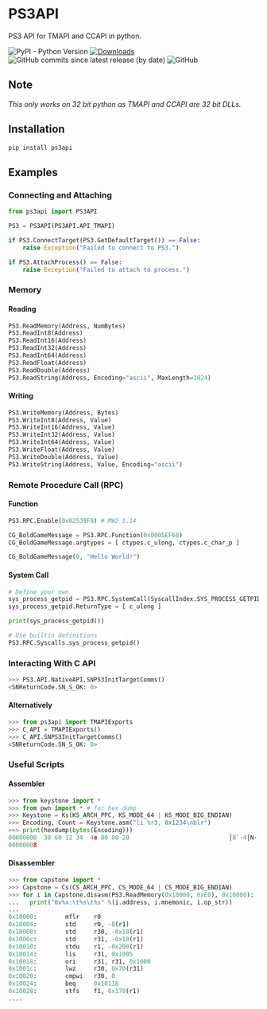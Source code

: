 # PS3API
PS3 API for TMAPI and CCAPI in python.

![PyPI - Python Version](https://img.shields.io/pypi/pyversions/ps3api)
[![Downloads](https://pepy.tech/badge/ps3api)](https://pepy.tech/project/ps3api)
![GitHub commits since latest release (by date)](https://img.shields.io/github/commits-since/imod1998/ps3api/latest/main)
![GitHub](https://img.shields.io/github/license/imod1998/ps3api)

## **Note**
*This only works on 32 bit python as TMAPI and CCAPI are 32 bit DLLs.*

## Installation
```bash
pip install ps3api
```

## Examples
### Connecting and Attaching
```python
from ps3api import PS3API

PS3 = PS3API(PS3API.API_TMAPI)

if PS3.ConnectTarget(PS3.GetDefaultTarget()) == False:
	raise Exception("Failed to connect to PS3.")

if PS3.AttachProcess() == False:
	raise Exception("Failed to attach to process.")
```

### Memory
#### Reading
```python
PS3.ReadMemory(Address, NumBytes)
PS3.ReadInt8(Address)
PS3.ReadInt16(Address)
PS3.ReadInt32(Address)
PS3.ReadInt64(Address)
PS3.ReadFloat(Address)
PS3.ReadDouble(Address)
PS3.ReadString(Address, Encoding="ascii", MaxLength=1024)
```
#### Writing
```python
PS3.WriteMemory(Address, Bytes)
PS3.WriteInt8(Address, Value)
PS3.WriteInt16(Address, Value)
PS3.WriteInt32(Address, Value)
PS3.WriteInt64(Address, Value)
PS3.WriteFloat(Address, Value)
PS3.WriteDouble(Address, Value)
PS3.WriteString(Address, Value, Encoding="ascii")
```

### Remote Procedure Call (RPC)
#### Function
```python
PS3.RPC.Enable(0x02539F8) # MW2 1.14

CG_BoldGameMessage = PS3.RPC.Function(0x0005EF68)
CG_BoldGameMessage.argtypes = [ ctypes.c_ulong, ctypes.c_char_p ]

CG_BoldGameMessage(0, "Hello World!")
```
#### System Call
```python
# Define your own
sys_process_getpid = PS3.RPC.SystemCall(SyscallIndex.SYS_PROCESS_GETPID)
sys_process_getpid.ReturnType = [ c_ulong ]

print(sys_process_getpid())

# Use builtin definitions
PS3.RPC.Syscalls.sys_process_getpid()
```

### Interacting With C API
```python
>>> PS3.API.NativeAPI.SNPS3InitTargetComms()
<SNReturnCode.SN_S_OK: 0>
```
#### Alternatively
```python
>>> from ps3api import TMAPIExports
>>> C_API = TMAPIExports()
>>> C_API.SNPS3InitTargetComms()
<SNReturnCode.SN_S_OK: 0>
```

### Useful Scripts
#### Assembler
```python
>>> from keystone import *
>>> from pwn import * # for hex dump
>>> Keystone = Ks(KS_ARCH_PPC, KS_MODE_64 | KS_MODE_BIG_ENDIAN)
>>> Encoding, Count = Keystone.asm("li %r3, 0x1234\nblr")
>>> print(hexdump(bytes(Encoding)))
00000000  38 60 12 34  4e 80 00 20                            │8`·4│N·· │
00000008
```

#### Disassembler
```python
>>> from capstone import *
>>> Capstone = Cs(CS_ARCH_PPC, CS_MODE_64 | CS_MODE_BIG_ENDIAN)
>>> for i in Capstone.disasm(PS3.ReadMemory(0x10000, 0xE0), 0x10000):
...   print("0x%x:\t%s\t%s" %(i.address, i.mnemonic, i.op_str))
...
0x10000:        mflr    r0
0x10004:        std     r0, -8(r1)
0x10008:        std     r30, -0x18(r1)
0x1000c:        std     r31, -0x10(r1)
0x10010:        stdu    r1, -0x200(r1)
0x10014:        lis     r31, 0x1005
0x10018:        ori     r31, r31, 0x1000
0x1001c:        lwz     r30, 0x70(r31)
0x10020:        cmpwi   r30, 0
0x10024:        beq     0x10118
0x10028:        stfs    f1, 0x178(r1)
....
```